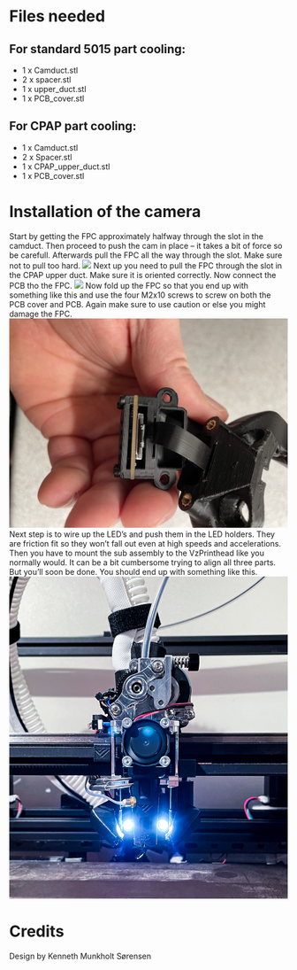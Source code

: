 # Files needed
## For standard 5015 part cooling:
-	1 x Camduct.stl
-	2 x spacer.stl
-	1 x upper_duct.stl
-	1 x PCB_cover.stl
## For CPAP part cooling:
-	1 x Camduct.stl
-	2 x Spacer.stl
-	1 x CPAP_upper_duct.stl
-	1 x PCB_cover.stl

# Installation of the camera
Start by getting the FPC approximately halfway through the slot in the camduct. Then proceed to push the cam in place – it takes a bit of force so be carefull. Afterwards pull the FPC all the way through the slot. Make sure not to pull too hard.
<img src="./images/1.jpg" width="50%">
Next up you need to pull the FPC through the slot in the CPAP upper duct. Make sure it is oriented correctly. Now connect the PCB tho the FPC.
<img src="./images/2.jpg" >
Now fold up the FPC so that you end up with something like this and use the four M2x10 screws to screw on both the PCB cover and PCB. Again make sure to use caution or else you might damage the FPC.
<img src="./images/3.jpg" >
Next step is to wire up the LED’s and push them in the LED holders. They are friction fit so they won’t fall out even at high speeds and accelerations. Then you have to mount the sub assembly to the VzPrinthead like you normally would. It can be a bit cumbersome trying to align all three parts. But you’ll soon be done. You should end up with something like this.
<img src="./images/4.jpg" >
# Credits
Design by Kenneth Munkholt Sørensen